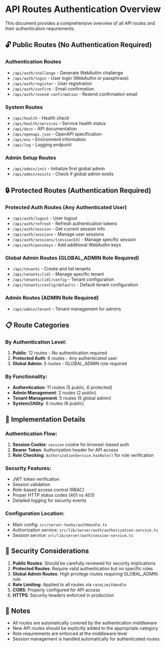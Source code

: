 # API Routes Authentication Overview

This document provides a comprehensive overview of all API routes and their authentication requirements.

## 🔓 Public Routes (No Authentication Required)

### Authentication Routes

- `/api/auth/challenge` - Generate WebAuthn challenge
- `/api/auth/login` - User login (WebAuthn or passphrase)
- `/api/auth/register` - User registration
- `/api/auth/confirm` - Email confirmation
- `/api/auth/resend-confirmation` - Resend confirmation email

### System Routes

- `/api/health` - Health check
- `/api/health/services` - Service health status
- `/api/docs` - API documentation
- `/api/openapi.json` - OpenAPI specification
- `/api/env` - Environment information
- `/api/log` - Logging endpoint

### Admin Setup Routes

- `/api/admin/init` - Initialize first global admin
- `/api/admin/exists` - Check if global admin exists

## 🔒 Protected Routes (Authentication Required)

### Protected Auth Routes (Any Authenticated User)

- `/api/auth/logout` - User logout
- `/api/auth/refresh` - Refresh authentication tokens
- `/api/auth/session` - Get current session info
- `/api/auth/sessions` - Manage user sessions
- `/api/auth/sessions/[sessionId]` - Manage specific session
- `/api/auth/passkeys` - Add additional WebAuthn keys

### Global Admin Routes (GLOBAL_ADMIN Role Required)

- `/api/tenants` - Create and list tenants
- `/api/tenants/[id]` - Manage specific tenant
- `/api/tenants/[id]/config` - Tenant configuration
- `/api/tenants/config/defaults` - Default tenant configuration

### Admin Routes (ADMIN Role Required)

- `/api/admin/tenant` - Tenant management for admins

## 📋 Route Categories

### By Authentication Level:

1. **Public**: 12 routes - No authentication required
2. **Protected Auth**: 6 routes - Any authenticated user
3. **Global Admin**: 5 routes - GLOBAL_ADMIN role required

### By Functionality:

- **Authentication**: 11 routes (5 public, 6 protected)
- **Admin Management**: 2 routes (2 public)
- **Tenant Management**: 5 routes (5 global admin)
- **System/Utility**: 6 routes (6 public)

## 🔧 Implementation Details

### Authentication Flow:

1. **Session Cookie**: `session` cookie for browser-based auth
2. **Bearer Token**: Authorization header for API access
3. **Role Checking**: `AuthorizationService.hasRole()` for role verification

### Security Features:

- JWT token verification
- Session validation
- Role-based access control (RBAC)
- Proper HTTP status codes (401 vs 403)
- Detailed logging for security events

### Configuration Location:

- Main config: `src/server-hooks/authHandle.ts`
- Authorization service: `src/lib/server/auth/authorization-service.ts`
- Session service: `src/lib/server/auth/session-service.ts`

## 🚨 Security Considerations

1. **Public Routes**: Should be carefully reviewed for security implications
2. **Protected Routes**: Require valid authentication but no specific roles
3. **Global Admin Routes**: High privilege routes requiring GLOBAL_ADMIN role
4. **Rate Limiting**: Applied to all routes via `rateLimitHandle`
5. **CORS**: Properly configured for API access
6. **HTTPS**: Security headers enforced in production

## 📝 Notes

- All routes are automatically covered by the authentication middleware
- New API routes should be explicitly added to the appropriate category
- Role requirements are enforced at the middleware level
- Session management is handled automatically for authenticated routes
